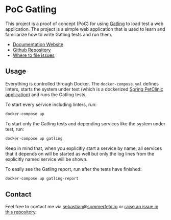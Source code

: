 # PoC Gatling

[doc-website]: https://sebastian-sommerfeld-io.github.io/poc-gatling
[github-repo]: https://github.com/sebastian-sommerfeld-io/poc-gatling
[file-issues]: https://github.com/sebastian-sommerfeld-io/poc-gatling/issues

This project is a proof of concept (PoC) for using [Gatling](https://docs.gatling.io) to load test a web application. The project is a simple web application that is used to learn and familiarize how to write Gatling tests and run them.

- [Documentation Website][doc-website]
- [Github Repository][github-repo]
- [Where to file issues][file-issues]

## Usage

Everything is controlled through Docker. The `docker-compose.yml` defines linters, starts the system under test (which is a dockerized [Spring PetClinic application](https://github.com/spring-projects/spring-petclinic)) and runs the Gatling tests.

To start every service including linters, run:

```bash
docker-compose up
```

To start only the Gatling tests and depending services like the system under test, run:

```bash
docker-compose up gatling
```

Keep in mind that, when you explicitly start a service by name, all services that it depends on will be started as well but only the log lines from the explicitly named service will be shown.

To easily see the Gatling report, run after the tests have finished:

```bash
docker-compose up gatling-report
```

## Contact

Feel free to contact me via <sebastian@sommerfeld.io> or [raise an issue in this repository][file-issues].

<!-- !    DO NOT EDIT DIRECTLY !!!!!                         -->
<!-- !    File is auto-generated by pipeline                 -->
<!-- !    Contents are based on files from docs/about dir    -->
